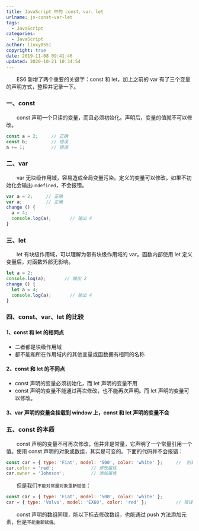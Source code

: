 ```yaml
---
title: JavaScript 中的 const、var、let
urlname: js-const-var-let
tags:
  - JavaScript
categories:
  - JavaScript
author: liuxy0551
copyright: true
date: 2019-11-08 09:41:46
updated: 2020-10-21 10:34:54
---
```



&emsp;&emsp;ES6 新增了两个重要的关键字：const 和 let，加上之前的 var 有了三个变量的声明方式，整理并记录一下。

<!--more-->


### 一、const

&emsp;&emsp;const 声明一个只读的变量，而且必须初始化。声明后，变量的值就不可以修改。

``` javascript
const a = 2;     // 正确
const b;         // 错误
a += 1;          // 错误
```


### 二、var

&emsp;&emsp;var 无块级作用域，容易造成全局变量污染。定义的变量可以修改，如果不初始化会输出`undefined`，不会报错。

``` javascript
var a = 2;     // 正确
var a;         // 正确
change () {
  a = 4;
  console.log(a);       // 输出 4
}
```


### 三、let

&emsp;&emsp;let 有块级作用域，可以理解为带有块级作用域的 var。函数内部使用 let 定义变量后，对函数外部无影响。

``` javascript
let a = 2;
console.log(a);       // 输出 2
change () {
  let a = 4;
  console.log(a);       // 输出 4
}
```


### 四、const、var、let 的比较

#### 1、const 和 let 的相同点

- 二者都是块级作用域
- 都不能和所在作用域内的其他变量或函数拥有相同的名称

#### 2、const 和 let 的不同点

- const 声明的变量必须初始化，而 let 声明的变量不用
- const 声明的变量不能通过再次修改，也不能再次声明。而 let 声明的变量可以修改。

#### 3、var 声明的变量会挂载到 window 上，const 和 let 声明的变量不会


### 五、const 的本质

&emsp;&emsp;const 声明的变量不可再次修改，但并非是常量，它声明了一个常量引用一个值。使用 const 声明的对象或数组，其实是可变的。下面的代码并不会报错：
``` javascript
const car = { type: 'Fiat', model: '500', color: 'white' };     //  创建常量对象
car.color = 'red';              // 修改属性
car.owner = 'Johnson';          // 添加属性
```
&emsp;&emsp;但是我们`不能对常量对象重新赋值`：
``` javascript
const car = { type: 'Fiat', model: '500', color: 'white' };
car = { type: 'Volvo', model: 'EX60', color: 'red' };           // 错误
```
&emsp;&emsp;const 声明的数组同理，能以下标去修改数组，也能通过 push 方法添加元素，但是`不能重新赋值`。
